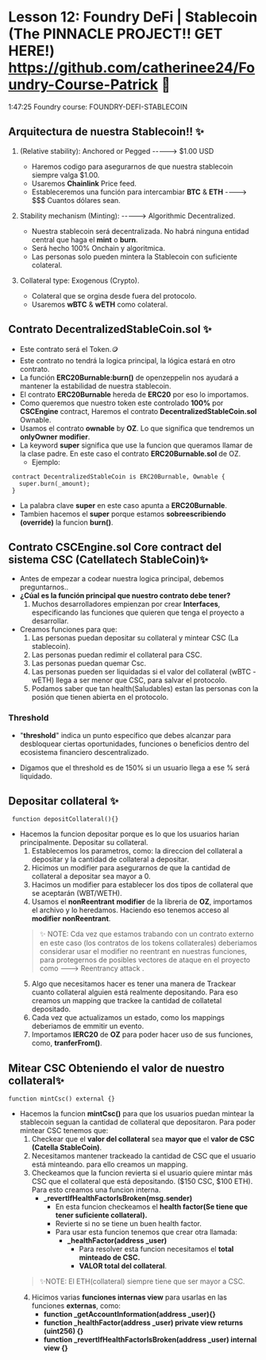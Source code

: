 # Lesson 12: Foundry DeFi | Stablecoin (The PINNACLE PROJECT!! GET HERE!) https://github.com/catherinee24/Foundry-Course-Patrick 🤩

1:47:25 
Foundry course: FOUNDRY-DEFI-STABLECOIN

## Arquitectura de nuestra Stablecoin!! ✨

1. (Relative stability): Anchored or Pegged -----> $1.00 USD

   - Haremos codigo para asegurarnos de que nuestra stablecoin siempre valga $1.00.
   - Usaremos **Chainlink** Price feed.
   - Estableceremos una función para intercambiar **BTC** & **ETH** ----> $$$ Cuantos dólares sean.

2. Stability mechanism (Minting): -----> Algorithmic Decentralized.

   - Nuestra stablecoin será decentralizada. No habrá ninguna entidad central que haga el **mint** o **burn**.
   - Será hecho 100% Onchain y algoritmica.
   - Las personas solo pueden mintera la Stablecoin con suficiente colateral.

3. Collateral type: Exogenous (Crypto).
   - Colateral que se orgina desde fuera del protocolo.
   - Usaremos **wBTC** & **wETH** como colateral.

## Contrato DecentralizedStableCoin.sol ✨

- Este contrato será el Token.🪙
- Este contrato no tendrá la logica principal, la lógica estará en otro contrato.
- La función **ERC20Burnable:burn()** de openzeppelin nos ayudará a mantener la estabilidad de nuestra stablecoin.
- El contrato **ERC20Burnable** hereda de **ERC20** por eso lo importamos.
- Como queremos que nuestro token este controlado **100%** por **CSCEngine** contract, Haremos el contrato **DecentralizedStableCoin.sol** Ownable.
- Usamos el contrato **ownable** by **OZ**. Lo que significa que tendremos un **onlyOwner** **modifier**.
- La keyword **super** significa que use la funcion que queramos llamar de la clase padre. En este caso el contrato **ERC20Burnable.sol** de OZ.
   - Ejemplo:
```solidity
 contract DecentralizedStableCoin is ERC20Burnable, Ownable {
   super.burn(_amount);
 }
```
   - La palabra clave **super** en este caso apunta a **ERC20Burnable**.
- Tambien hacemos el **super** porque estamos **sobreescribiendo (override)** la funcion **burn()**.

## Contrato CSCEngine.sol Core contract del sistema CSC (Catellatech StableCoin)✨
- Antes de empezar a codear nuestra logica principal, debemos preguntarnos.. 
- **¿Cúal es la función principal que nuestro contrato debe tener?**
  1. Muchos desarrolladores empienzan por crear **Interfaces**, especificando las funciones que quieren que tenga el proyecto a desarrollar.
- Creamos funciones para que:
  1. Las personas puedan depositar su collateral y mintear CSC (La stablecoin).
  2. Las personas puedan redimir el collateral para CSC.
  3. Las personas puedan quemar Csc.
  4. Las personas pueden ser liquidadas si el valor del collateral (wBTC - wETH) llega a ser menor que CSC, para salvar el protocolo. 
  5. Podamos saber que tan health(Saludables) estan las personas con la posión que tienen abierta en el protocolo.
### Threshold
- "**threshold**" indica un punto específico que debes alcanzar para desbloquear ciertas oportunidades, funciones o beneficios dentro del ecosistema financiero descentralizado.

- Digamos que el threshold es de 150% si un usuario llega a ese % será liquidado.

## Depositar collateral ✨
```soilidty
 function depositCollateral(){}
```
- Hacemos la funcion depositar porque es lo que los usuarios harian principalmente. Depositar su collateral.
   1. Establecemos los parametros, como: la direccion del collateral a depositar y la cantidad de collateral a depositar.
   2. Hicimos un modifier para asegurarnos de que la cantidad de collateral a depositar sea mayor a 0.
   3. Hacimos un modifier para establecer los dos tipos de collateral que se aceptarán (WBT/WETH).
   4. Usamos el **nonReentrant** **modifier** de la libreria de **OZ**, importamos el archivo y lo heredamos. Haciendo eso tenemos acceso al **modifier** **nonReentrant**.
   > ✨ NOTE: Cda vez que estamos trabando con un contrato externo en este caso (los contratos de los tokens collaterales) deberiamos considerar usar el modifier no reentrant en nuestras funciones, para protegernos de posibles vectores de ataque en el proyecto como ---> Reentrancy attack .
   5. Algo que necesitamos hacer es tener una manera de Trackear cuanto collateral alguien está realmente depositando. Para eso creamos un mapping que trackee la cantidad de collatetal depositado.
   6. Cada vez que actualizamos un estado, como los mappings deberiamos de emmitir un evento.
   7. Importamos **IERC20** de **OZ** para poder hacer uso de sus funciones, como, **tranferFrom()**.

## Mitear CSC Obteniendo el valor de nuestro collateral✨
```solidity
function mintCsc() external {}
```
- Hacemos la funcion **mintCsc()** para que los usuarios puedan mintear la stablecoin seguan la cantidad de collateral que depositaron. Para poder mintear CSC tenemos que: 
   1. Checkear que el **valor del collateral** sea **mayor que** el **valor de CSC (Catella StableCoin)**.
   2. Necesitamos mantener trackeado la cantidad de CSC que el usuario está minteando. para ello creamos un mapping.
   3. Checkeamos que la funcion revierta si el usuario quiere mintar más CSC que el collateral que está depositando. ($150 CSC, $100 ETH). Para esto creamos una funcion interna. 
      - **_revertIfHealthFactorIsBroken(msg.sender)**
         - En esta funcion checkeamos el **health factor(Se tiene que tener suficiente collateral).**  
         - Revierte si no se tiene un buen health factor.
         - Para usar esta funcion tenemos que crear otra llamada:
            - **_healthFactor(address _user)** 
              - Para resolver esta funcion necesitamos el **total minteado de CSC.**
              - **VALOR total del collateral**.
   > ✨NOTE: El ETH(collateral) siempre tiene que ser mayor a CSC.
   4. Hicimos varias **funciones internas view** para usarlas en las funciones **externas**, como:
      - **function _getAccountInformation(address _user){}**
      - **function _healthFactor(address _user) private view returns (uint256) {}**
      - **function _revertIfHealthFactorIsBroken(address _user) internal view {}**
